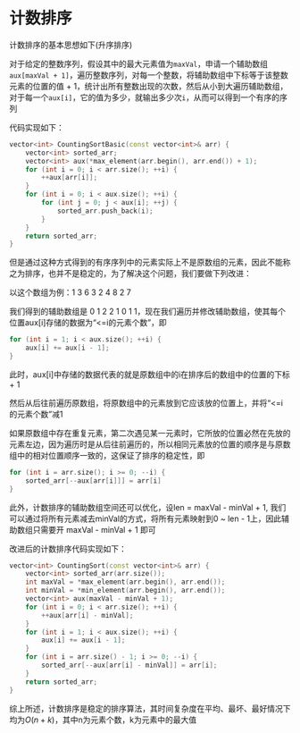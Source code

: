 # 计数排序
计数排序的基本思想如下(升序排序)

对于给定的整数序列，假设其中的最大元素值为`maxVal`，申请一个辅助数组`aux[maxVal + 1]`，遍历整数序列，对每一个整数，将辅助数组中下标等于该整数元素的位置的值 + 1，统计出所有整数出现的次数，然后从小到大遍历辅助数组，对于每一个`aux[i]`，它的值为多少，就输出多少次`i`，从而可以得到一个有序的序列

代码实现如下：
```cpp
vector<int> CountingSortBasic(const vector<int>& arr) {
    vector<int> sorted_arr;
    vector<int> aux(*max_element(arr.begin(), arr.end()) + 1);
    for (int i = 0; i < arr.size(); ++i) {
        ++aux[arr[i]];
    }
    for (int i = 0; i < aux.size(); ++i) {
        for (int j = 0; j < aux[i]; ++j) {
            sorted_arr.push_back(i);
        }
    }
    return sorted_arr;
}
```
但是通过这种方式得到的有序序列中的元素实际上不是原数组的元素，因此不能称之为排序，也并不是稳定的，为了解决这个问题，我们要做下列改进：

以这个数组为例：1 3 6 3 2 4 8 2 7

我们得到的辅助数组是 0 1 2 2 1 0 1 1，现在我们遍历并修改辅助数组，使其每个位置aux[i]存储的数据为“<=i的元素个数”，即
```cpp
for (int i = 1; i < aux.size(); ++i) {
    aux[i] += aux[i - 1];
}
```
此时，aux[i]中存储的数据代表的就是原数组中的i在排序后的数组中的位置的下标 + 1

然后从后往前遍历原数组，将原数组中的元素放到它应该放的位置上，并将“<=i的元素个数”减1

如果原数组中存在重复元素，第二次遇见某一元素时，它所放的位置必然在先放的元素左边，因为遍历时是从后往前遍历的，所以相同元素放的位置的顺序是与原数组中的相对位置顺序一致的，这保证了排序的稳定性，即
```cpp
for (int i = arr.size(); i >= 0; --i) {
    sorted_arr[--aux[arr[i]]] = arr[i]
}
```

此外，计数排序的辅助数组空间还可以优化，设len = maxVal - minVal + 1, 我们可以通过将所有元素减去minVal的方式，将所有元素映射到0 ~ len - 1上，因此辅助数组只需要开 maxVal - minVal + 1 即可

改进后的计数排序代码实现如下：

```cpp
vector<int> CountingSort(const vector<int>& arr) {
    vector<int> sorted_arr(arr.size());
    int maxVal = *max_element(arr.begin(), arr.end());
    int minVal = *min_element(arr.begin(), arr.end());
    vector<int> aux(maxVal - minVal + 1);
    for (int i = 0; i < arr.size(); ++i) {
        ++aux[arr[i] - minVal];
    }
    for (int i = 1; i < aux.size(); ++i) {
        aux[i] += aux[i - 1];
    }
    for (int i = arr.size() - 1; i >= 0; --i) {
        sorted_arr[--aux[arr[i] - minVal]] = arr[i];
    }
    return sorted_arr;
}
```
综上所述，计数排序是稳定的排序算法，其时间复杂度在平均、最坏、最好情况下均为$O(n + k)$，其中n为元素个数，k为元素中的最大值